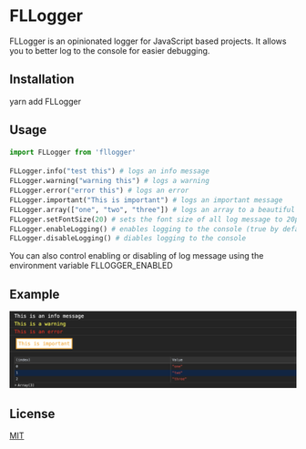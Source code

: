 # FLLogger

FLLogger is an opinionated logger for JavaScript based projects. It allows you to better log to the console for easier debugging.

## Installation

yarn add FLLogger

## Usage

```python
import FLLogger from 'fllogger'

FLLogger.info("test this") # logs an info message
FLLogger.warning("warning this") # logs a warning
FLLogger.error("error this") # logs an error
FLLogger.important("This is important") # logs an important message
FLLogger.array(["one", "two", "three"]) # logs an array to a beautiful table view
FLLogger.setFontSize(20) # sets the font size of all log message to 20px
FLLogger.enableLogging() # enables logging to the console (true by default)
FLLogger.disableLogging() # diables logging to the console
```

You can also control enabling or disabling of log message using the environment variable FLLOGGER_ENABLED

## Example

![Drag Racing](src/example.png)

## License

[MIT](https://choosealicense.com/licenses/mit/)
